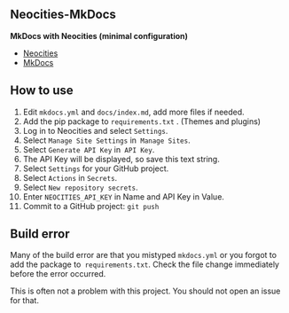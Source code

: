 <!-- 2022/11/02 MkDocs 1.4.2 -->

## Neocities-MkDocs

**MkDocs with Neocities (minimal configuration)**

- [Neocities](https://neocities.org/)
- [MkDocs](https://www.mkdocs.org/)

## How to use

1. Edit `mkdocs.yml` and `docs/index.md`, add more files if needed.
2. Add the pip package to `requirements.txt` . (Themes and plugins)
3. Log in to Neocities and select `Settings`.
4. Select `Manage Site Settings` in` Manage Sites`.
5. Select `Generate API Key` in` API Key`. 
6. The API Key will be displayed, so save this text string.
7. Select `Settings` for your GitHub project.
8. Select `Actions` in `Secrets`.
9. Select `New repository secrets`.
10. Enter `NEOCITIES_API_KEY` in Name and API Key in Value.
11. Commit to a GitHub project: `git push`

## Build error

Many of the build error are that you mistyped `mkdocs.yml`
or you forgot to add the package to` requirements.txt`.
Check the file change immediately before the error occurred.

This is often not a problem with this project.
You should not open an issue for that.
